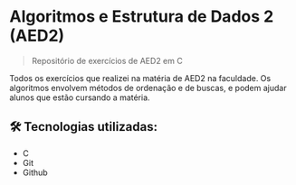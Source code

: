 # Algoritmos e Estrutura de Dados 2 (AED2)

> Repositório de exercícios de AED2 em C

Todos os exercícios que realizei na matéria de AED2 na faculdade.
Os algoritmos envolvem métodos de ordenação e de buscas, e podem 
ajudar alunos que estão cursando a matéria.

## 🛠️ Tecnologias utilizadas:
- C
- Git
- Github
